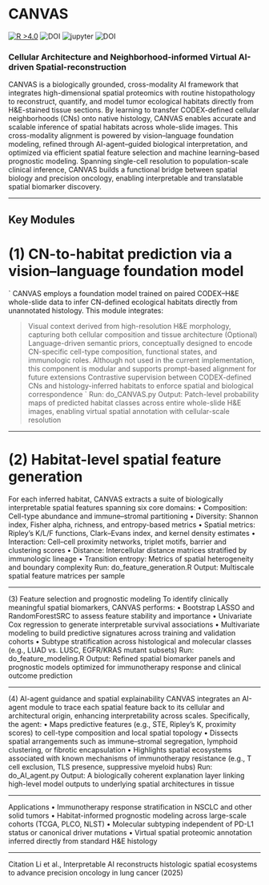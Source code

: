 # CANVAS
[![R >4.0](https://img.shields.io/badge/R-%3E%3D4.0-brightgreen)](https://www.r-project.org/) ![DOI](https://zenodo.org/badge/DOI/10.5281/zenodo.6809147.svg) ![jupyter](https://img.shields.io/badge/Jupyter--notebook-EV_SpaTalk--tutorial-yellow?logo=jupyter) ![DOI](https://img.shields.io/badge/DOI-10.1038%2Fs41467--022--32111--8-yellowgreen)

### Cellular Architecture and Neighborhood-informed Virtual AI-driven Spatial-reconstruction

CANVAS is a biologically grounded, cross-modality AI framework that integrates high-dimensional spatial proteomics with routine histopathology to reconstruct, quantify, and model tumor ecological habitats directly from H&E-stained tissue sections. By learning to transfer CODEX-defined cellular neighborhoods (CNs) onto native histology, CANVAS enables accurate and scalable inference of spatial habitats across whole-slide images. This cross-modality alignment is powered by vision–language foundation modeling, refined through AI-agent–guided biological interpretation, and optimized via efficient spatial feature selection and machine learning–based prognostic modeling. Spanning single-cell resolution to population-scale clinical inference, CANVAS builds a functional bridge between spatial biology and precision oncology, enabling interpretable and translatable spatial biomarker discovery.
________________________________________
## Key Modules
# (1) CN-to-habitat prediction via a vision–language foundation model
`
CANVAS employs a foundation model trained on paired CODEX–H&E whole-slide data to infer CN-defined ecological habitats directly from unannotated histology. This module integrates:
>	Visual context derived from high-resolution H&E morphology, capturing both cellular composition and tissue architecture
>	(Optional) Language-driven semantic priors, conceptually designed to encode CN-specific cell-type composition, functional states, and immunologic roles. Although not used in the current implementation, this component is modular and supports prompt-based alignment for future extensions
>	Contrastive supervision between CODEX-defined CNs and histology-inferred habitats to enforce spatial and biological correspondence
`
Run: do_CANVAS.py
Output: Patch-level probability maps of predicted habitat classes across entire whole-slide H&E images, enabling virtual spatial annotation with cellular-scale resolution
________________________________________
# (2) Habitat-level spatial feature generation
For each inferred habitat, CANVAS extracts a suite of biologically interpretable spatial features spanning six core domains:
•	Composition: Cell-type abundance and immune–stromal partitioning
•	Diversity: Shannon index, Fisher alpha, richness, and entropy-based metrics
•	Spatial metrics: Ripley’s K/L/F functions, Clark–Evans index, and kernel density estimates
•	Interaction: Cell–cell proximity networks, triplet motifs, barrier and clustering scores
•	Distance: Intercellular distance matrices stratified by immunologic lineage
•	Transition entropy: Metrics of spatial heterogeneity and boundary complexity
Run: do_feature_generation.R
Output: Multiscale spatial feature matrices per sample
________________________________________
(3) Feature selection and prognostic modeling
To identify clinically meaningful spatial biomarkers, CANVAS performs:
•	Bootstrap LASSO and RandomForestSRC to assess feature stability and importance
•	Univariate Cox regression to generate interpretable survival associations
•	Multivariate modeling to build predictive signatures across training and validation cohorts
•	Subtype stratification across histological and molecular classes (e.g., LUAD vs. LUSC, EGFR/KRAS mutant subsets)
Run: do_feature_modeling.R
Output: Refined spatial biomarker panels and prognostic models optimized for immunotherapy response and clinical outcome prediction
________________________________________
(4) AI-agent guidance and spatial explainability
CANVAS integrates an AI-agent module to trace each spatial feature back to its cellular and architectural origin, enhancing interpretability across scales. Specifically, the agent:
•	Maps predictive features (e.g., STE, Ripley’s K, proximity scores) to cell-type composition and local spatial topology
•	Dissects spatial arrangements such as immune–stromal segregation, lymphoid clustering, or fibrotic encapsulation
•	Highlights spatial ecosystems associated with known mechanisms of immunotherapy resistance (e.g., T cell exclusion, TLS presence, suppressive myeloid hubs)
Run: do_AI_agent.py
Output: A biologically coherent explanation layer linking high-level model outputs to underlying spatial architectures in tissue
________________________________________
Applications
•	Immunotherapy response stratification in NSCLC and other solid tumors
•	Habitat-informed prognostic modeling across large-scale cohorts (TCGA, PLCO, NLST)
•	Molecular subtyping independent of PD-L1 status or canonical driver mutations
•	Virtual spatial proteomic annotation inferred directly from standard H&E histology
________________________________________
Citation
Li et al., Interpretable AI reconstructs histologic spatial ecosystems to advance precision oncology in lung cancer (2025)

